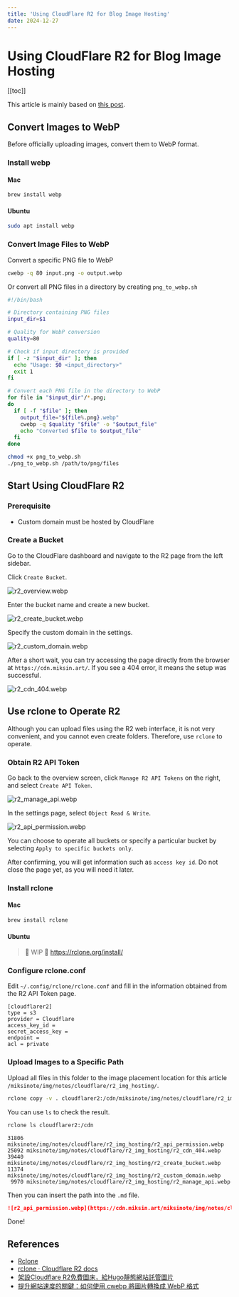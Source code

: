 ```yaml
---
title: 'Using CloudFlare R2 for Blog Image Hosting'
date: 2024-12-27
---
```


# Using CloudFlare R2 for Blog Image Hosting

[[toc]]

This article is mainly based on [this post](https://ivonblog.com/posts/cloudflare-r2-image-hosting/).

## Convert Images to WebP

Before officially uploading images, convert them to WebP format.

### Install webp

#### Mac

```bash
brew install webp
```

#### Ubuntu

```bash
sudo apt install webp
```

### Convert Image Files to WebP

Convert a specific PNG file to WebP

```bash
cwebp -q 80 input.png -o output.webp
```

Or convert all PNG files in a directory by creating `png_to_webp.sh`

```bash
#!/bin/bash

# Directory containing PNG files
input_dir=$1

# Quality for WebP conversion
quality=80

# Check if input directory is provided
if [ -z "$input_dir" ]; then
  echo "Usage: $0 <input_directory>"
  exit 1
fi

# Convert each PNG file in the directory to WebP
for file in "$input_dir"/*.png;
do
  if [ -f "$file" ]; then
    output_file="${file%.png}.webp"
    cwebp -q $quality "$file" -o "$output_file"
    echo "Converted $file to $output_file"
  fi
done
```

```bash
chmod +x png_to_webp.sh
./png_to_webp.sh /path/to/png/files
```

## Start Using CloudFlare R2

### Prerequisite

- Custom domain must be hosted by CloudFlare

### Create a Bucket

Go to the CloudFlare dashboard and navigate to the R2 page from the left sidebar.

Click `Create Bucket`.

![r2_overview.webp](https://cdn.miksin.art/miksinote/img/notes/cloudflare/r2_img_hosting/r2_overview.webp)

Enter the bucket name and create a new bucket.

![r2_create_bucket.webp](https://cdn.miksin.art/miksinote/img/notes/cloudflare/r2_img_hosting/r2_create_bucket.webp)

Specify the custom domain in the settings.

![r2_custom_domain.webp](https://cdn.miksin.art/miksinote/img/notes/cloudflare/r2_img_hosting/r2_custom_domain.webp)

After a short wait, you can try accessing the page directly from the browser at `https://cdn.miksin.art/`. If you see a 404 error, it means the setup was successful.

![r2_cdn_404.webp](https://cdn.miksin.art/miksinote/img/notes/cloudflare/r2_img_hosting/r2_cdn_404.webp)

## Use rclone to Operate R2

Although you can upload files using the R2 web interface, it is not very convenient, and you cannot even create folders. Therefore, use `rclone` to operate.

### Obtain R2 API Token

Go back to the overview screen, click `Manage R2 API Tokens` on the right, and select `Create API Token`.

![r2_manage_api.webp](https://cdn.miksin.art/miksinote/img/notes/cloudflare/r2_img_hosting/r2_manage_api.webp)

In the settings page, select `Object Read & Write`.

![r2_api_permission.webp](https://cdn.miksin.art/miksinote/img/notes/cloudflare/r2_img_hosting/r2_api_permission.webp)

You can choose to operate all buckets or specify a particular bucket by selecting `Apply to specific buckets only`.

After confirming, you will get information such as `access key id`. Do not close the page yet, as you will need it later.

### Install rclone

#### Mac

```bash
brew install rclone
```

#### Ubuntu

> 🚧 WIP 🚧 https://rclone.org/install/

### Configure rclone.conf

Edit `~/.config/rclone/rclone.conf` and fill in the information obtained from the R2 API Token page.

```
[cloudflarer2]
type = s3
provider = Cloudflare
access_key_id =
secret_access_key =
endpoint =
acl = private
```

### Upload Images to a Specific Path

Upload all files in this folder to the image placement location for this article `/miksinote/img/notes/cloudflare/r2_img_hosting/`.

```bash
rclone copy -v . cloudflarer2:/cdn/miksinote/img/notes/cloudflare/r2_img_hosting/
```

You can use `ls` to check the result.

```bash
rclone ls cloudflarer2:/cdn
```

```
31806 miksinote/img/notes/cloudflare/r2_img_hosting/r2_api_permission.webp
25092 miksinote/img/notes/cloudflare/r2_img_hosting/r2_cdn_404.webp
39440 miksinote/img/notes/cloudflare/r2_img_hosting/r2_create_bucket.webp
11374 miksinote/img/notes/cloudflare/r2_img_hosting/r2_custom_domain.webp
 9970 miksinote/img/notes/cloudflare/r2_img_hosting/r2_manage_api.webp
```

Then you can insert the path into the `.md` file.

```markdown
![r2_api_permission.webp](https://cdn.miksin.art/miksinote/img/notes/cloudflare/r2_img_hosting/r2_api_permission.webp)
```

Done!

## References

- [Rclone](https://rclone.org/)
- [rclone · Cloudflare R2 docs](https://developers.cloudflare.com/r2/examples/rclone/)
- [架設Cloudflare R2免費圖床，給Hugo靜態網站託管圖片](https://ivonblog.com/posts/cloudflare-r2-image-hosting/)
- [提升網站速度的關鍵：如何使用 cwebp 將圖片轉換成 WebP 格式](https://ooorito.com/blog-webp-image-format-cwebp-install-guide/)
